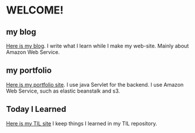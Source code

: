 # WELCOME!

## my blog
[Here is my blog](https://zzzit.wordpress.com).
I write what I learn while I make my web-site. Mainly about Amazon Web Service.

## my portfolio
[Here is my portfolio site](https://portfolio.zzzit.net).
I use java Servlet for the backend. I use Amazon Web Service, such as elastic beanstalk and s3.

## Today I Learned
[Here is my TIL site](https://yoyoyoju.github.io/TIL)
I keep things I learned in my TIL repository.

